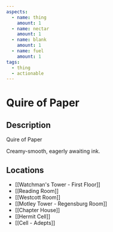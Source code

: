 ```yaml
---
aspects:
  - name: thing
    amount: 1
  - name: nectar
    amount: 1
  - name: blank
    amount: 1
  - name: fuel
    amount: 1
tags:
  - thing
  - actionable
---
```


# Quire of Paper

## Description
Quire of Paper

Creamy-smooth, eagerly awaiting ink.
## Locations
- [[Watchman's Tower - First Floor]]
- [[Reading Room]]
- [[Westcott Room]]
- [[Motley Tower - Regensburg Room]]
- [[Chapter House]]
- [[Hermit Cell]]
- [[Cell - Adepts]]